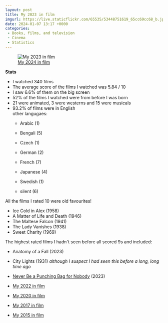 ```yaml
---
layout: post
title: My 2023 in film
imgurl: https://live.staticflickr.com/65535/53448751619_65cc69cc68_b.jpg
date: 2024-01-07 13:17 +0000
categories:
 - Books, films, and television
 - Cinema
 - Statistics
---
```


<figure class="figure w-100"><img src="https://live.staticflickr.com/65535/53448751619_65cc69cc68_b.jpg" class="figure-image img-fluid rounded mx-auto w-100" alt="My 2023 in film"><figcaption class="figure-caption text-right"><a href="https://www.flickr.com/photos/grange85/53448751619/in/dateposted/">My 2024 in film</a></figcaption></figure>

**Stats**
- I watched 340 films
- The average score of the films I watched was 5.84 / 10
- I saw 6.6% of them on the big screen
- 52% of the films I watched were from before I was born
- 21 were animated, 3 were westerns and 15 were musicals
- 93.2% of films were in English  
  other langugaes:
   - Arabic (1)
   - Bengali (5)
   - Czech (1)
   - German (2)
   - French (7)
   - Japanese (4)
   - Swedish (1)

   - silent (6)

All the films I rated 10 were old favourites!

   - Ice Cold in Alex (1958)
   - A Matter of Life and Death (1946)
   - The Maltese Falcon (1941)
   - The Lady Vanishes (1938)
   - Sweet Charity (1969)

The highest rated films I hadn't seen before all scored 9s and included:
 - Anatomy of a Fall (2023)
 - City Lights (1931) _although I suspect I had seen this before a long, long time ago_
 - [Never Be a Punching Bag for Nobody](https://www.youtube.com/watch?v=vFvHep5vaCQ) (2023)

 - [My 2022 in film](/swirling/2023/01/04/my-year-in-film-2022/)
 - [My 2020 in film](/swirling/2021/02/15/my-2020-in-film/)
 - [My 2017 in film](/swirling/2018/01/20/films-rated-2017/)
 - [My 2015 in film](/swirling/2016/01/02/films-i-watched-in-2015/)

